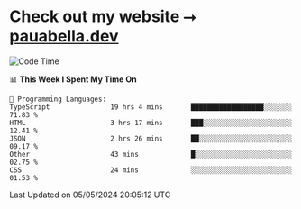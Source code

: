 # Check out my website ⭢ [pauabella.dev](https://pauabella.dev)

<!--START_SECTION:waka-->
![Code Time](http://img.shields.io/badge/Code%20Time-3%2C295%20hrs%2039%20mins-blue)

📊 **This Week I Spent My Time On** 

```text
💬 Programming Languages: 
TypeScript               19 hrs 4 mins       ██████████████████░░░░░░░   71.83 % 
HTML                     3 hrs 17 mins       ███░░░░░░░░░░░░░░░░░░░░░░   12.41 % 
JSON                     2 hrs 26 mins       ██░░░░░░░░░░░░░░░░░░░░░░░   09.17 % 
Other                    43 mins             █░░░░░░░░░░░░░░░░░░░░░░░░   02.75 % 
CSS                      24 mins             ░░░░░░░░░░░░░░░░░░░░░░░░░   01.53 % 
```


 Last Updated on 05/05/2024 20:05:12 UTC
<!--END_SECTION:waka-->
